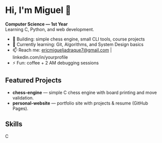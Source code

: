 # Hi, I'm Miguel 👋

**Computer Science — 1st Year**  
Learning C, Python, and web development.

- 🔭 Building: simple chess engine, small CLI tools, course projects
- 🌱 Currently learning: Git, Algorithms, and System Design basics
- 📫 Reach me: ericmigueljadraque7@gmail.com | linkedin.com/in/yourprofile
- ⚡ Fun: coffee + 2 AM debugging sessions

## Featured Projects
- **chess-engine** — simple C chess engine with board printing and move validation.  
- **personal-website** — portfolio site with projects & resume (GitHub Pages).

## Skills
C 
